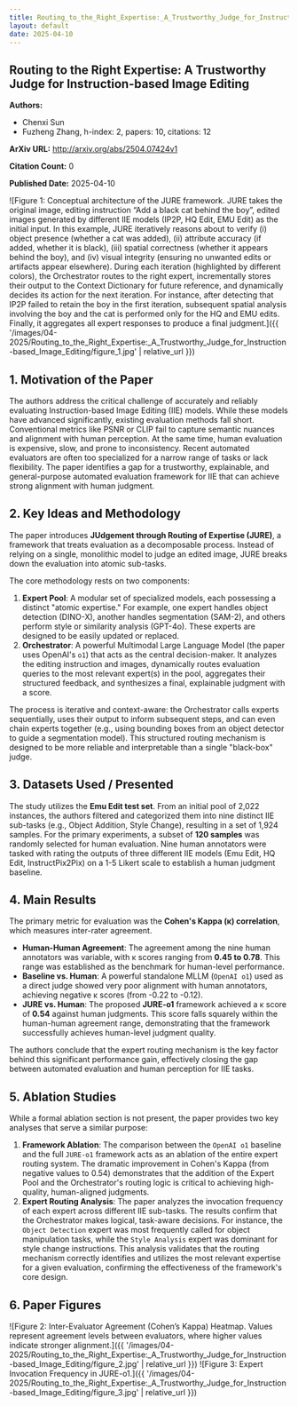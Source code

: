 ```yaml
---
title: Routing_to_the_Right_Expertise:_A_Trustworthy_Judge_for_Instruction-based_Image_Editing
layout: default
date: 2025-04-10
---
```

## Routing to the Right Expertise: A Trustworthy Judge for Instruction-based Image Editing
**Authors:**
- Chenxi Sun
- Fuzheng Zhang, h-index: 2, papers: 10, citations: 12

**ArXiv URL:** http://arxiv.org/abs/2504.07424v1

**Citation Count:** 0

**Published Date:** 2025-04-10

![Figure 1: Conceptual architecture of the JURE framework. JURE takes the original image, editing instruction “Add a black cat behind the boy”, edited images generated by different IIE models (IP2P, HQ Edit, EMU Edit) as the initial input. In this example, JURE iteratively reasons about to verify (i) object presence (whether a cat was added), (ii) attribute accuracy (if added, whether it is black), (iii) spatial correctness (whether it appears behind the boy), and (iv) visual integrity (ensuring no unwanted edits or artifacts appear elsewhere). During each iteration (highlighted by different colors), the Orchestrator routes to the right expert, incrementally stores their output to the Context Dictionary for future reference, and dynamically decides its action for the next iteration. For instance, after detecting that IP2P failed to retain the boy in the first iteration, subsequent spatial analysis involving the boy and the cat is performed only for the HQ and EMU edits. Finally, it aggregates all expert responses to produce a final judgment.]({{ '/images/04-2025/Routing_to_the_Right_Expertise:_A_Trustworthy_Judge_for_Instruction-based_Image_Editing/figure_1.jpg' | relative_url }})
## 1. Motivation of the Paper
The authors address the critical challenge of accurately and reliably evaluating Instruction-based Image Editing (IIE) models. While these models have advanced significantly, existing evaluation methods fall short. Conventional metrics like PSNR or CLIP fail to capture semantic nuances and alignment with human perception. At the same time, human evaluation is expensive, slow, and prone to inconsistency. Recent automated evaluators are often too specialized for a narrow range of tasks or lack flexibility. The paper identifies a gap for a trustworthy, explainable, and general-purpose automated evaluation framework for IIE that can achieve strong alignment with human judgment.

## 2. Key Ideas and Methodology
The paper introduces **JUdgement through Routing of Expertise (JURE)**, a framework that treats evaluation as a decomposable process. Instead of relying on a single, monolithic model to judge an edited image, JURE breaks down the evaluation into atomic sub-tasks.

The core methodology rests on two components:
1.  **Expert Pool**: A modular set of specialized models, each possessing a distinct "atomic expertise." For example, one expert handles object detection (DINO-X), another handles segmentation (SAM-2), and others perform style or similarity analysis (GPT-4o). These experts are designed to be easily updated or replaced.
2.  **Orchestrator**: A powerful Multimodal Large Language Model (the paper uses OpenAI's `o1`) that acts as the central decision-maker. It analyzes the editing instruction and images, dynamically routes evaluation queries to the most relevant expert(s) in the pool, aggregates their structured feedback, and synthesizes a final, explainable judgment with a score.

The process is iterative and context-aware: the Orchestrator calls experts sequentially, uses their output to inform subsequent steps, and can even chain experts together (e.g., using bounding boxes from an object detector to guide a segmentation model). This structured routing mechanism is designed to be more reliable and interpretable than a single "black-box" judge.

## 3. Datasets Used / Presented
The study utilizes the **Emu Edit test set**. From an initial pool of 2,022 instances, the authors filtered and categorized them into nine distinct IIE sub-tasks (e.g., Object Addition, Style Change), resulting in a set of 1,924 samples. For the primary experiments, a subset of **120 samples** was randomly selected for human evaluation. Nine human annotators were tasked with rating the outputs of three different IIE models (Emu Edit, HQ Edit, InstructPix2Pix) on a 1-5 Likert scale to establish a human judgment baseline.

## 4. Main Results
The primary metric for evaluation was the **Cohen's Kappa (κ) correlation**, which measures inter-rater agreement.
*   **Human-Human Agreement**: The agreement among the nine human annotators was variable, with κ scores ranging from **0.45 to 0.78**. This range was established as the benchmark for human-level performance.
*   **Baseline vs. Human**: A powerful standalone MLLM (`OpenAI o1`) used as a direct judge showed very poor alignment with human annotators, achieving negative κ scores (from -0.22 to -0.12).
*   **JURE vs. Human**: The proposed **JURE-o1** framework achieved a κ score of **0.54** against human judgments. This score falls squarely within the human-human agreement range, demonstrating that the framework successfully achieves human-level judgment quality.

The authors conclude that the expert routing mechanism is the key factor behind this significant performance gain, effectively closing the gap between automated evaluation and human perception for IIE tasks.

## 5. Ablation Studies
While a formal ablation section is not present, the paper provides two key analyses that serve a similar purpose:
1.  **Framework Ablation**: The comparison between the `OpenAI o1` baseline and the full `JURE-o1` framework acts as an ablation of the entire expert routing system. The dramatic improvement in Cohen's Kappa (from negative values to 0.54) demonstrates that the addition of the Expert Pool and the Orchestrator's routing logic is critical to achieving high-quality, human-aligned judgments.
2.  **Expert Routing Analysis**: The paper analyzes the invocation frequency of each expert across different IIE sub-tasks. The results confirm that the Orchestrator makes logical, task-aware decisions. For instance, the `Object Detection` expert was most frequently called for object manipulation tasks, while the `Style Analysis` expert was dominant for style change instructions. This analysis validates that the routing mechanism correctly identifies and utilizes the most relevant expertise for a given evaluation, confirming the effectiveness of the framework's core design.

## 6. Paper Figures
![Figure 2: Inter-Evaluator Agreement (Cohen’s Kappa) Heatmap. Values represent agreement levels between evaluators, where higher values indicate stronger alignment.]({{ '/images/04-2025/Routing_to_the_Right_Expertise:_A_Trustworthy_Judge_for_Instruction-based_Image_Editing/figure_2.jpg' | relative_url }})
![Figure 3: Expert Invocation Frequency in JURE-o1.]({{ '/images/04-2025/Routing_to_the_Right_Expertise:_A_Trustworthy_Judge_for_Instruction-based_Image_Editing/figure_3.jpg' | relative_url }})
